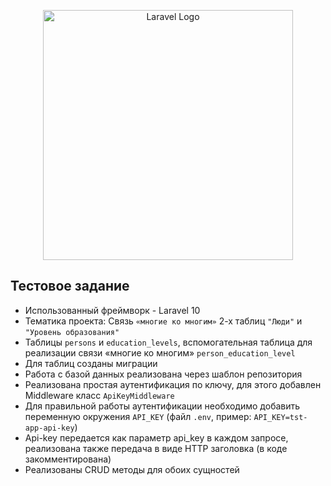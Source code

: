 <p align="center"><a href="https://laravel.com" target="_blank"><img src="https://raw.githubusercontent.com/laravel/art/master/logo-lockup/5%20SVG/2%20CMYK/1%20Full%20Color/laravel-logolockup-cmyk-red.svg" width="400" alt="Laravel Logo"></a></p>

## Тестовое задание

- Использованный фреймворк - Laravel 10
- Тематика проекта: Связь <code>«многие ко многим»</code> 2-х таблиц <code>"Люди"</code> и <code>"Уровень образования"</code>
- Таблицы <code>persons</code> и <code>education_levels</code>, вспомогательная таблица для реализации связи «многие ко многим» <code>person_education_level</code>
- Для таблиц созданы миграции
- Работа с базой данных реализована через шаблон репозитория
- Реализована простая аутентификация по ключу, для этого добавлен Middleware класс <code>ApiKeyMiddleware</code>
- Для правильной работы аутентификации необходимо добавить переменную окружения <code>API_KEY</code> (файл <code>.env</code>, пример: <code>API_KEY=tst-app-api-key</code>)
- Api-key передается как параметр api_key в каждом запросе, реализована также передача в виде HTTP заголовка (в коде закомментирована)
- Реализованы CRUD методы для обоих сущностей

